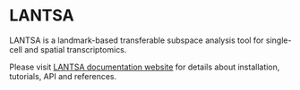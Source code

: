 # LANTSA

LANTSA is a landmark-based transferable subspace analysis tool for single-cell and spatial transcriptomics.

Please visit [LANTSA documentation website](https://lantsa.readthedocs.io/en/latest/) for details about installation, tutorials, API and references.
